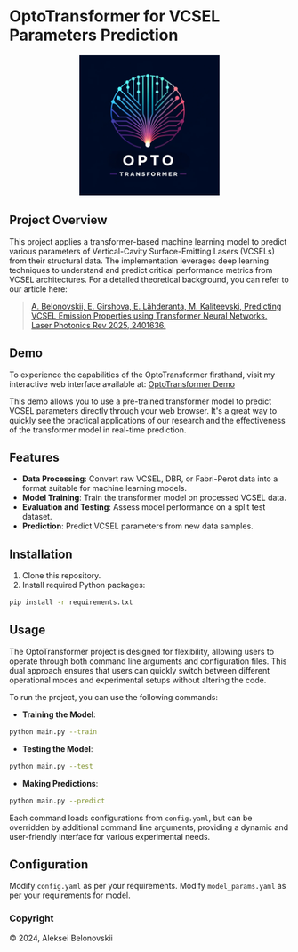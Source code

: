 # OptoTransformer for VCSEL Parameters Prediction

<div style="text-align:center;">
    <img src="vcsel-transformer-logo.png" width="50%" alt="Program Screenshot">
</div>

## Project Overview
This project applies a transformer-based machine learning model to predict various parameters of Vertical-Cavity Surface-Emitting Lasers (VCSELs) from their structural data. The implementation leverages deep learning techniques to understand and predict critical performance metrics from VCSEL architectures. For a detailed theoretical background, you can refer to our article here:
> [A. Belonovskii, E. Girshova, E. Lähderanta, M. Kaliteevski, Predicting VCSEL Emission Properties using Transformer Neural Networks. Laser Photonics Rev 2025, 2401636.](https://onlinelibrary.wiley.com/doi/abs/10.1002/lpor.202401636)

## Demo
To experience the capabilities of the OptoTransformer firsthand, visit my interactive web interface available at:
[OptoTransformer Demo](https://loading-opto-transformer.onrender.com)

This demo allows you to use a pre-trained transformer model to predict VCSEL parameters directly through your web browser. It's a great way to quickly see the practical applications of our research and the effectiveness of the transformer model in real-time prediction.


## Features
- **Data Processing**: Convert raw VCSEL, DBR, or Fabri-Perot data into a format suitable for machine learning models.
- **Model Training**: Train the transformer model on processed VCSEL data.
- **Evaluation and Testing**: Assess model performance on a split test dataset.
- **Prediction**: Predict VCSEL parameters from new data samples.

## Installation
1. Clone this repository.
2. Install required Python packages:
```bash
pip install -r requirements.txt
```

## Usage

The OptoTransformer project is designed for flexibility, allowing users to operate through both command line arguments and configuration files. This dual approach ensures that users can quickly switch between different operational modes and experimental setups without altering the code.

To run the project, you can use the following commands:
- **Training the Model**:
```bash
python main.py --train
```
- **Testing the Model**:
```bash
python main.py --test
```
- **Making Predictions**:
```bash
python main.py --predict
```

Each command loads configurations from `config.yaml`, but can be overridden by additional command line arguments, providing a dynamic and user-friendly interface for various experimental needs.

## Configuration
Modify `config.yaml` as per your requirements.
Modify `model_params.yaml` as per your requirements for model.

### Copyright

© 2024, Aleksei Belonovskii

